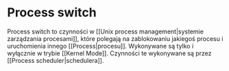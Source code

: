 # Process switch
Process switch to czynności w [[Unix process management|systemie zarządzania procesami]], które polegają na zablokowaniu jakiegoś procesu i uruchomienia innego [[Process|procesu]]. Wykonywane są tylko i wyłącznie w trybie [[Kernel Mode]]. Czynności te wykonywane są przez [[Process scheduler|schedulera]].